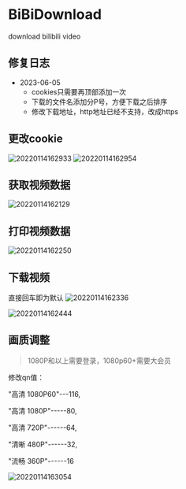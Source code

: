 # BiBiDownload
download bilibili video


## 修复日志
- 2023-06-05
  - cookies只需要再顶部添加一次
  - 下载的文件名添加分P号，方便下载之后排序
  - 修改下载地址，http地址已经不支持，改成https

## 更改cookie
![20220114162933](https://cdn.jsdelivr.net/gh/lnyo-cly/blogImg/pics/20220114162933.png)
![20220114162954](https://cdn.jsdelivr.net/gh/lnyo-cly/blogImg/pics/20220114162954.png)
## 获取视频数据

![20220114162129](https://cdn.jsdelivr.net/gh/lnyo-cly/blogImg/pics/20220114162129.png)

## 打印视频数据

![20220114162250](https://cdn.jsdelivr.net/gh/lnyo-cly/blogImg/pics/20220114162250.png)

## 下载视频
直接回车即为默认
![20220114162336](https://cdn.jsdelivr.net/gh/lnyo-cly/blogImg/pics/20220114162336.png)

![20220114162444](https://cdn.jsdelivr.net/gh/lnyo-cly/blogImg/pics/20220114162444.png)

## 画质调整
> 1080P和以上需要登录，1080p60+需要大会员

修改qn值：

"高清 1080P60"---116, 

"高清 1080P"-----80,

"高清 720P"------64,

"清晰 480P"------32,

"流畅 360P"------16

![20220114163054](https://cdn.jsdelivr.net/gh/lnyo-cly/blogImg/pics/20220114163054.png)
